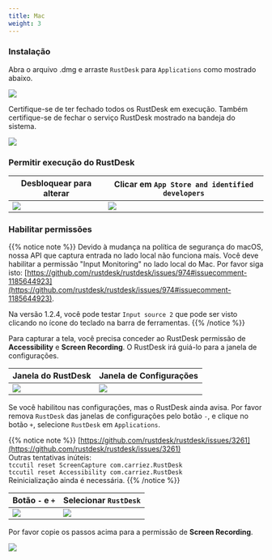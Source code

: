 ```yaml
---
title: Mac
weight: 3
---
```


### Instalação

Abra o arquivo .dmg e arraste `RustDesk` para `Applications` como mostrado abaixo.

![](/docs/en/client/mac/images/dmg.png)

Certifique-se de ter fechado todos os RustDesk em execução. Também certifique-se de fechar o serviço RustDesk mostrado na bandeja do sistema.

![](/docs/en/client/mac/images/tray.png)

### Permitir execução do RustDesk

| Desbloquear para alterar | Clicar em `App Store and identified developers` |
| --- | --- |
| ![](/docs/en/client/mac/images/allow2.png) | ![](/docs/en/client/mac/images/allow.png) |

### Habilitar permissões

{{% notice note %}}
Devido à mudança na política de segurança do macOS, nossa API que captura entrada no lado local não funciona mais. Você deve habilitar a permissão "Input Monitoring" no lado local do Mac.
Por favor siga isto:
[https://github.com/rustdesk/rustdesk/issues/974#issuecomment-1185644923](https://github.com/rustdesk/rustdesk/issues/974#issuecomment-1185644923).

Na versão 1.2.4, você pode testar `Input source 2` que pode ser visto clicando no ícone do teclado na barra de ferramentas.
{{% /notice %}}

Para capturar a tela, você precisa conceder ao RustDesk permissão de **Accessibility** e **Screen Recording**. O RustDesk irá guiá-lo para a janela de configurações.

| Janela do RustDesk | Janela de Configurações |
| --- | --- |
| ![](/docs/en/client/mac/images/acc.png) | ![](/docs/en/client/mac/images/acc3.png?v2) |

Se você habilitou nas configurações, mas o RustDesk ainda avisa. Por favor remova `RustDesk` das janelas de configurações pelo botão `-`, e clique no botão `+`, selecione `RustDesk` em `Applications`.

{{% notice note %}}
[https://github.com/rustdesk/rustdesk/issues/3261](https://github.com/rustdesk/rustdesk/issues/3261) <br>
Outras tentativas inúteis: <br>
`tccutil reset ScreenCapture com.carriez.RustDesk` <br>
`tccutil reset Accessibility com.carriez.RustDesk` <br>
Reinicialização ainda é necessária.
{{% /notice %}}

| Botão `-` e `+` | Selecionar `RustDesk` |
| --- | --- |
| ![](/docs/en/client/mac/images/acc2.png) | ![](/docs/en/client/mac/images/add.png?v2) |

Por favor copie os passos acima para a permissão de **Screen Recording**.

![](/docs/en/client/mac/images/screen.png?v2)